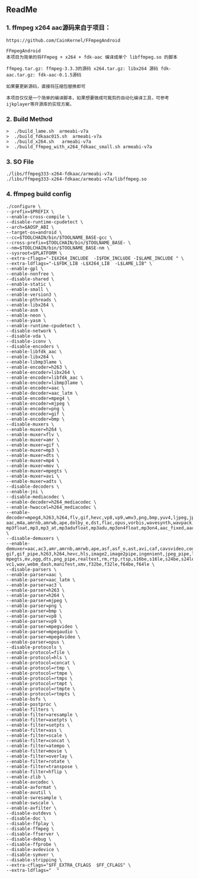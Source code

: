 ## ReadMe ##

### 1. ffmpeg x264 aac源码来自于项目： ### 

	https://github.com/CainKernel/FFmpegAndroid

	FFmpegAndroid
	本项目为简单的将FFmpeg + x264 + fdk-aac 编译成单个 libffmpeg.so 的脚本

	ffmpeg.tar.gz: ffmpeg-3.3.3的源码 x264.tar.gz: libx264 源码 fdk-aac.tar.gz: fdk-aac-0.1.5源码

	如果要更新源码，直接将压缩包替换即可

	本项目仅仅是一个简单的编译脚本，如果想要做成可裁剪的自动化编译工具，可参考ijkplayer等开源库的实现方案。

### 2. Build Method ##

	>  ./build_lame.sh  armeabi-v7a
	>  ./build_fdkaac015.sh	 armeabi-v7a
	>  ./build_x264.sh	 armeabi-v7a
	>  ./build_ffmpeg_with_x264_fdkaac_small.sh armeabi-v7a

### 3. SO File ###

	./libs/ffmpeg333-x264-fdkaac/armeabi-v7a
	./libs/ffmpeg333-x264-fdkaac/armeabi-v7a/libffmpeg.so

### 4. ffmpeg build config ###


	./configure \
	--prefix=$PREFIX \
	--enable-cross-compile \
	--disable-runtime-cpudetect \
	--arch=$AOSP_ABI \
	--target-os=android \
	--cc=$TOOLCHAIN/bin/$TOOLNAME_BASE-gcc \
	--cross-prefix=$TOOLCHAIN/bin/$TOOLNAME_BASE- \
	--nm=$TOOLCHAIN/bin/$TOOLNAME_BASE-nm \
	--sysroot=$PLATFORM \
	--extra-cflags="-I$X264_INCLUDE  -I$FDK_INCLUDE -I$LAME_INCLUDE " \
	--extra-ldflags="-L$FDK_LIB -L$X264_LIB  -L$LAME_LIB" \
	--enable-gpl \
	--enable-nonfree \
	--disable-shared \
	--enable-static \
	--enable-small \
	--enable-version3 \
	--enable-pthreads \
	--enable-libx264 \
	--enable-asm \
	--enable-neon \
	--enable-yasm \
	--enable-runtime-cpudetect \
	--disable-network \
	--disable-vda \
	--disable-iconv \
	--disable-encoders \
	--enable-libfdk_aac \
	--enable-libx264 \
	--enable-libmp3lame \
	--enable-encoder=h263 \
	--enable-encoder=libx264 \
	--enable-encoder=libfdk_aac \
	--enable-encoder=libmp3lame \
	--enable-encoder=aac \
	--enable-decoder=aac_latm \
	--enable-encoder=mpeg4 \
	--enable-encoder=mjpeg \
	--enable-encoder=png \
	--enable-encoder=gif \
	--enable-encoder=bmp \
	--disable-muxers \
	--enable-muxer=h264 \
	--enable-muxer=flv \
	--enable-muxer=amr \
	--enable-muxer=gif \
	--enable-muxer=mp3 \
	--enable-muxer=dts \
	--enable-muxer=mp4 \
	--enable-muxer=mov \
	--enable-muxer=mpegts \
	--enable-muxer=avi \
	--enable-muxer=adts \
	--disable-decoders \
	--enable-jni \
	--disable-mediacodec \
	--enable-decoder=h264_mediacodec \
	--enable-hwaccel=h264_mediacodec \
	--enable-decoder=mpeg4,h263,h264,flv,gif,hevc,vp8,vp9,wmv3,png,bmp,yuv4,ljpeg,jpeg2000,mjpeg,\
	aac,m4a,amrnb,amrwb,ape,dolby_e,dst,flac,opus,vorbis,wavesynth,wavpack,wmav2,\
	mp3float,mp3,mp3_at,mp3adufloat,mp3adu,mp3on4float,mp3on4,aac_fixed,aac_at,aac_latm,pcm_s16be,pcm_s16le \
	--disable-demuxers \
	--enable-demuxer=aac,ac3,amr,amrnb,amrwb,ape,asf,asf_o,ast,avi,caf,cavsvideo,codec2,concat,data,dnxhd,flac,flv,g722,g729,\
	gif,gif_pipe,h263,h264,hevc,hls,image2,image2pipe,ingenient,jpeg_pipe,lavfi,lrc,m4v,mpc,matroska,webm,mjpeg,mpegvideo,rawvideo,yuv4mpegpipe,mov,mp4,m4a,3gp,mp3,mpeg,\
	mpegts,mv,ogg,dts,png_pipe,realtext,rm,rtp,rtsp,s16be,s16le,s24be,s24le,s32be,s32le,sdp,srt,swf,u16be,u16le,u24be,u24le,u32be,u32le,\
	vc1,wav,webm_dash,manifest,xmv,f32be,f32le,f64be,f64le \
	--disable-parsers \
	--enable-parser=aac \
	--enable-parser=aac_latm \
	--enable-parser=ac3 \
	--enable-parser=h263 \
	--enable-parser=h264 \
	--enable-parser=mjpeg \
	--enable-parser=png \
	--enable-parser=bmp \
	--enable-parser=vp8 \
	--enable-parser=vp9 \
	--enable-parser=mpegvideo \
	--enable-parser=mpegaudio \
	--enable-parser=mpeg4video \
	--enable-parser=opus \
	--disable-protocols \
	--enable-protocol=file \
	--enable-protocol=hls \
	--enable-protocol=concat \
	--enable-protocol=rtmp \
	--enable-protocol=rtmpe \
	--enable-protocol=rtmps \
	--enable-protocol=rtmpt \
	--enable-protocol=rtmpte \
	--enable-protocol=rtmpts \
	--enable-bsfs \
	--enable-postproc \
	--enable-filters \
	--enable-filter=aresample \
	--enable-filter=asetpts \
	--enable-filter=setpts \
	--enable-filter=ass \
	--enable-filter=scale \
	--enable-filter=concat \
	--enable-filter=atempo \
	--enable-filter=movie \
	--enable-filter=overlay \
	--enable-filter=rotate \
	--enable-filter=transpose \
	--enable-filter=hflip \
	--enable-zlib \
	--enable-avcodec \
	--enable-avformat \
	--enable-avutil \
	--enable-swresample \
	--enable-swscale \
	--enable-avfilter \
	--disable-outdevs \
	--disable-doc \
	--disable-ffplay \
	--disable-ffmpeg \
	--disable-ffserver \
	--disable-debug \
	--disable-ffprobe \
	--disable-avdevice \
	--disable-symver \
	--disable-stripping \
	--extra-cflags="$FF_EXTRA_CFLAGS  $FF_CFLAGS" \
	--extra-ldflags="  "



